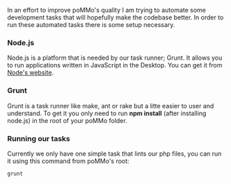 In an effort to improve poMMo's quality I am trying to automate some development tasks that will hopefully make the codebase better. In order to run these automated tasks there is some setup necessary.

### Node.js

Node.js is a platform that is needed by our task runner; Grunt. It allows you to run applications written in JavaScript in the Desktop. You can get it from [Node's website](http://nodejs.org/).

### Grunt

Grunt is a task runner like make, ant or rake but a litte easier to user and understand. To get it you only need to run **npm install** (after installing node.js) in the root of your poMMo folder.

### Running our tasks

Currently we only have one simple task that lints our php files, you can run it using this command from poMMo's root:

```
grunt
```
